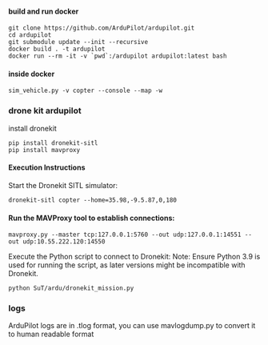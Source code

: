 
#### build and run docker
```
git clone https://github.com/ArduPilot/ardupilot.git
cd ardupilot
git submodule update --init --recursive
docker build . -t ardupilot
docker run --rm -it -v `pwd`:/ardupilot ardupilot:latest bash
```
#### inside docker
```
sim_vehicle.py -v copter --console --map -w
```

### drone kit ardupilot

install dronekit
```
pip install dronekit-sitl
pip install mavproxy
```

#### Execution Instructions

Start the Dronekit SITL simulator:
```
dronekit-sitl copter --home=35.98,-9.5.87,0,180
```

#### Run the MAVProxy tool to establish connections:

```
mavproxy.py --master tcp:127.0.0.1:5760 --out udp:127.0.0.1:14551 --out udp:10.55.222.120:14550
```

Execute the Python script to connect to Dronekit:
Note: Ensure Python 3.9 is used for running the script, as later versions might be incompatible with Dronekit.
```
python SuT/ardu/dronekit_mission.py
```

### logs
ArduPilot logs are in .tlog format, you can use mavlogdump.py to convert it to human readable format